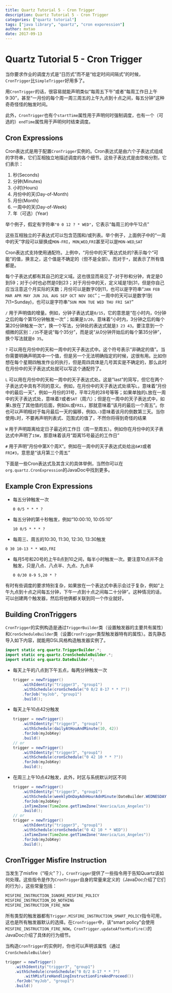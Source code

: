 ```yaml
---
title: Quartz Tutorial 5 - Cron Trigger
description: Quartz Tutorial 5 - Cron Trigger
categories: ["quartz tutorial"]
tags: ["java library", "quartz", "cron exporession"]
author: mxtao
date: 2017-09-13
---
```


# Quartz Tutorial 5 - Cron Trigger

当你要求作业的调度方式是“日历式”而不是“给定时间间隔式”的时候，`CronTrigger`比`SimpleTrigger`好用多了。

用`CronTrigger`的话，很容易就能声明类似“每周五下午”或者“每周工作日上午9:30”，甚至“一月份的每个周一周三周五的上午九点到十点之间，每五分钟”这种奇奇怪怪的触发时间。

此外，`CronTrigger`也有个`startTime`属性用于声明何时强制调度，也有一个（可选的）`endTime`属性用于声明何时结束调度。

## Cron Expressions

Cron表达式是用于配置`CronTrigger`实例的。Cron表达式是由六个子表达式组成的字符串，它们互相独立地描述调度的各个细节。这些子表达式是由空格分割，它们表示：

1. 秒(Seconds)
2. 分钟(Minutes)
3. 小时(Hours)
4. 月份中的天(Day-of-Month)
5. 月份(Month)
6. 一周中的天(Day-of-Week)
7. 年（可选）(Year)

举个例子，假定有字符串`"0 0 12 ? * WED"`，它表示“每周三的中午12点”

这些互相独立的子表达式可以包含范围和/或列表。举个例子，上面例子中的“一周中的天”字段可以替换成`MON-FRI`，`MON`,`WED`,`FRI`甚至可以是`MON-WED`,`SAT`

Cron表达式支持使用通配符。上例中，“月份中的天”表达式处的?表示每个“可能”的值，换言之，这个值是不确定的（但不是全部）。而对于`*`，就表示了所有值都是。

每个子表达式都有其自己的定义域。这也很显而易见了-对于秒和分钟，肯定是0到59；对于小时也必然是0到23；对于月份中的天，定义域是1到31，但是你自己应当注意这个月实际的天数；月份可以是数字0到11，也可以是字符串“`JAN FEB MAR APR MAY JUN JUL AUG SEP OCT NOV DEC`”；一周中的天可以是数字1到7(1=Sunday)，也可以是字符串“`SUN MON TUE WED THU FRI SAT`”

`/` 用于声明值的增量。例如，分钟子表达式是`0/15`，它的意思是“在小时内，0分钟之后的每个第15分钟触发一次”；如果是`3/20`，意味着“小时内，3分钟之后的每个第20分钟触发一次”，换一个写法，分钟处的表达式就是`3 23 43`。要注意到一个细微的区别：`/35`不是说“每个35分”，而是说“从0分钟开始后的每个第35分钟”，换个写法就是`0 35`。

`?` 可以用在月份中的天和一周中的天子表达式中。这个符号表示“非确定的值”。当你需要明确声明其中一个值，但是另一个无法明确指定的时候，这很有用。比如你想在每个星期四触发作业的执行，但是周四具体是几号其实是不确定的，那么此时在月份中的天子表达式处就可以写这个通配符了。

`L` 可以用在月份中的天和一周中的天子表达式处。这是”last”的简写，但它在两个子表达式中具有不同的意义。例如，在月份中的天子表达式处填写`L`，意味着“月份中的最后一天”，例如一月份的31号，平年2月的28号等等；如果单独的`L`放在一周中的天子表达式处，意味着`7`或者`SAT`（周六）；但是在一周中的天子表达式中，如果`L`放在了其他值的后面，例如`6L`或`FRIL`，那就意味着“该月的最后一个周五”。你也可以声明相对于每月最后一天的偏移，例如`L-3`意味着该月的倒数第三天。当你使用`L`时，不要再声明列表式、范围式的值了，不然你将得到奇怪的结果

`W` 用于声明距离给定日子最近的工作日（周一至周五）。例如你在月份中的天子表达式中声明了`15W`，那意味着该月“距离15号最近的工作日”

`#` 用于声明“月份中第X个周X”。例如在一周中的天子表达式处给出`6#3`或者`FRI#3`，意思是“该月第三个周五”

下面是一些Cron表达式及其含义的具体举例，当然你可以在`org.quartz.CronExpression`的JavaDoc中找到更多。

## Example Cron Expressions

+ 每五分钟触发一次

    ```
    0 0/5 * * * ?
    ```

+ 每五分钟的第十秒触发，例如“10:00:10, 10:05:10”

    ```
    10 0/5 * * * ?
    ```

+ 每周三、周五的10:30, 11:30, 12:30, 13:30触发

```
0 30 10-13 * * WED,FRI
```

+ 每月5号和20号的上午8点到10之间，每半小时触发一次。要注意10点并不会触发，只是八点、八点半、九点、九点半

    ```
    0 0/30 8-9 5,20 * ?
    ```

有时有些调度的要求特别复杂，如果放在一个表达式中表示会过于复杂，例如“上午九点到十点之间每五分钟，下午一点到十点之间每二十分钟”。这种情况的话，可以创建两个触发器，然后将他俩都关联到同一个作业就好。

## Building CronTriggers

`CronTrigger`的实例构造是通过`TriggerBuilder`类（设置触发器的主要共有属性）和`CronScheduleBuilder`类（设置`CronTrigger`类型触发器特有的属性）。首先静态导入如下内容，就能用DSL风格构造触发器实例了。

```java
import static org.quartz.TriggerBuilder.*;
import static org.quartz.CronScheduleBuilder.*;
import static org.quartz.DateBuilder.*;
```

+ 每天上午的八点到下午五点，每两分钟触发一次

    ```java
    trigger = newTrigger()
        .withIdentity("trigger3", "group1")
        .withSchedule(cronSchedule("0 0/2 8-17 * * ?"))
        .forJob("myJob", "group1")
        .build();
    ```

+ 每天上午10点42分触发

    ```java
    trigger = newTrigger()
        .withIdentity("trigger3", "group1")
        .withSchedule(dailyAtHouAndMinute(10, 42))
        .forJob(myJobKey)
        .build()
    // or
    trigger = newTrigger()
        .withIdentity("trigger3", "group1")
        .withSchedule(cronSchedule("0 42 10 * * ?"))
        .forJob(myJobKey)
        .build();
    ```

+ 在周三上午10点42触发，此外，时区与系统默认时区不同

    ```java
    trigger = newTrigger()
        .withIdentity("trigger3", "group1")
        .withSchedule(weeklyOnDayAdnHourAdnMinute(DateBuilder.WEDNESDAY, 10, 42))
        .forJob(myJobKey)
        .inTimeZone(TimeZone.getTimeZone("America/Los_Angeles"))
        .build();
    // or
    trigger = newTrigger()
        .withIdentity("trigger3", "group1")
        .withSchedule(cronSchedule("0 42 10 * * WED"))
        .inTimeZone(TimeZone.getTimeZone("America/Los_Angeles"))
        .forJob(myJobKey)
        .build();
    ```

## CronTrigger Misfire Instruction

当发生了misfire（“哑火”？），`CronTrigger`提供了一些指令用于告知Quartz该如何处理。这些指令是作为`CronTrigger`自身的常量来定义的（JavaDoc介绍了它们的行为），这些常量包括：

```java
MISFIRE_INSTRUCTION_IGNORE_MISFIRE_POLICY
MISFIRE_INSTRUCTION_DO_NOTHING
MISFIRE_INSTRUCTION_FIRE_NOW
```

所有类型的触发器都有`Trigger.MISFIRE_INSTRUCTION_SMART_POLICY`指令可用，这也是所有触发器默认的选择。在`CronTrigger`中，该“smart policy”会使用`MISFIRE_INSTRUCTION_FIRE_NOW`。`CronTrigger.updateAfterMisfire()`的JavaDoc介绍了具体的行为细节。

当构造`CronTrigger`的实例时，你也可以声明该属性（通过`CronScheduleBuilder`）

```java
trigger = newTrigger()
    .withIdentity("trigger3", "group1")
    .withSchedule(cronSchedule("0 0/2 8-17 * * ?")
        .withMisfireHandlingInstructionFireAndProceed())
    .forJob("myJob", "group1")
    .build()
```